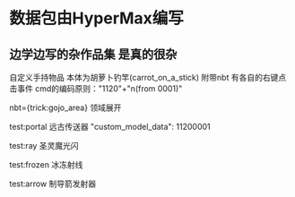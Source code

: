 # 数据包由HyperMax编写

## 边学边写的杂作品集 是真的很杂

自定义手持物品
本体为胡萝卜钓竿(carrot_on_a_stick)
附带nbt 有各自的右键点击事件
cmd的编码原则："1120"+"n(from 0001)"

nbt={trick:gojo_area} 领域展开 

test:portal 远古传送器 "custom_model_data": 11200001

test:ray 圣灵魔光闪 

test:frozen 冰冻射线 

test:arrow 制导箭发射器

